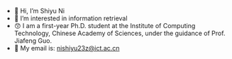 - 👋 Hi, I’m Shiyu Ni
- 👀 I’m interested in information retrieval
- 😙 I am a first-year Ph.D. student at the Institute of Computing Technology, Chinese Academy of Sciences, under the guidance of Prof. Jiafeng Guo.
- 📧 My email is: nishiyu23z@ict.ac.cn


<!---
ShiyuNee/ShiyuNee is a ✨ special ✨ repository because its `README.md` (this file) appears on your GitHub profile.
You can click the Preview link to take a look at your changes.
--->
